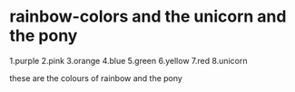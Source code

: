 # rainbow-colors and the unicorn and the pony


1.purple
2.pink
3.orange
4.blue
5.green
6.yellow
7.red
8.unicorn

these are  the colours of rainbow and the pony
